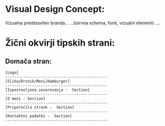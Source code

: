 # Visual Design Concept: 
Vizualna predstavitev branda...
 ...barvna schema, fonti, vizualni elementi ....
 
# Žični okvirji tipskih strani: 

## Domača stran:

```
[Logo]
----------------------------------------------
[Slika/Drsnik/Meni/Hamburger]
----------------------------------------------
[Izpostavljena zavarovanja -  Section]
----------------------------------------------
[O meni - Section]
----------------------------------------------
[Priporočila strank -  Section]
----------------------------------------------
[Kontaktni podatki -  Section]
----------------------------------------------
```
